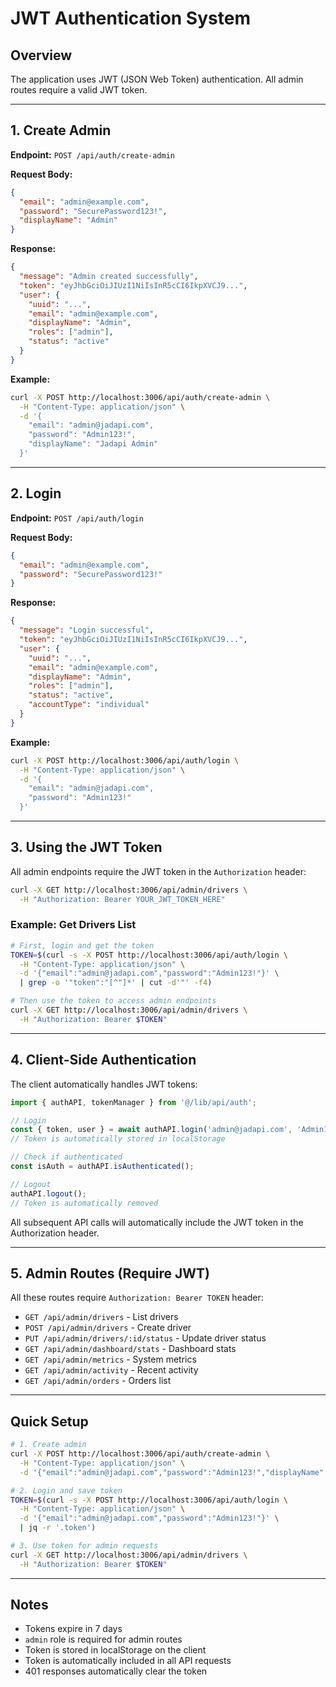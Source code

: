 # JWT Authentication System

## Overview

The application uses JWT (JSON Web Token) authentication. All admin routes require a valid JWT token.

---

## 1. Create Admin

**Endpoint:** `POST /api/auth/create-admin`

**Request Body:**
```json
{
  "email": "admin@example.com",
  "password": "SecurePassword123!",
  "displayName": "Admin"
}
```

**Response:**
```json
{
  "message": "Admin created successfully",
  "token": "eyJhbGciOiJIUzI1NiIsInR5cCI6IkpXVCJ9...",
  "user": {
    "uuid": "...",
    "email": "admin@example.com",
    "displayName": "Admin",
    "roles": ["admin"],
    "status": "active"
  }
}
```

**Example:**
```bash
curl -X POST http://localhost:3006/api/auth/create-admin \
  -H "Content-Type: application/json" \
  -d '{
    "email": "admin@jadapi.com",
    "password": "Admin123!",
    "displayName": "Jadapi Admin"
  }'
```

---

## 2. Login

**Endpoint:** `POST /api/auth/login`

**Request Body:**
```json
{
  "email": "admin@example.com",
  "password": "SecurePassword123!"
}
```

**Response:**
```json
{
  "message": "Login successful",
  "token": "eyJhbGciOiJIUzI1NiIsInR5cCI6IkpXVCJ9...",
  "user": {
    "uuid": "...",
    "email": "admin@example.com",
    "displayName": "Admin",
    "roles": ["admin"],
    "status": "active",
    "accountType": "individual"
  }
}
```

**Example:**
```bash
curl -X POST http://localhost:3006/api/auth/login \
  -H "Content-Type: application/json" \
  -d '{
    "email": "admin@jadapi.com",
    "password": "Admin123!"
  }'
```

---

## 3. Using the JWT Token

All admin endpoints require the JWT token in the `Authorization` header:

```bash
curl -X GET http://localhost:3006/api/admin/drivers \
  -H "Authorization: Bearer YOUR_JWT_TOKEN_HERE"
```

### Example: Get Drivers List

```bash
# First, login and get the token
TOKEN=$(curl -s -X POST http://localhost:3006/api/auth/login \
  -H "Content-Type: application/json" \
  -d '{"email":"admin@jadapi.com","password":"Admin123!"}' \
  | grep -o '"token":"[^"]*' | cut -d'"' -f4)

# Then use the token to access admin endpoints
curl -X GET http://localhost:3006/api/admin/drivers \
  -H "Authorization: Bearer $TOKEN"
```

---

## 4. Client-Side Authentication

The client automatically handles JWT tokens:

```javascript
import { authAPI, tokenManager } from '@/lib/api/auth';

// Login
const { token, user } = await authAPI.login('admin@jadapi.com', 'Admin123!');
// Token is automatically stored in localStorage

// Check if authenticated
const isAuth = authAPI.isAuthenticated();

// Logout
authAPI.logout();
// Token is automatically removed
```

All subsequent API calls will automatically include the JWT token in the Authorization header.

---

## 5. Admin Routes (Require JWT)

All these routes require `Authorization: Bearer TOKEN` header:

- `GET /api/admin/drivers` - List drivers
- `POST /api/admin/drivers` - Create driver
- `PUT /api/admin/drivers/:id/status` - Update driver status
- `GET /api/admin/dashboard/stats` - Dashboard stats
- `GET /api/admin/metrics` - System metrics
- `GET /api/admin/activity` - Recent activity
- `GET /api/admin/orders` - Orders list

---

## Quick Setup

```bash
# 1. Create admin
curl -X POST http://localhost:3006/api/auth/create-admin \
  -H "Content-Type: application/json" \
  -d '{"email":"admin@jadapi.com","password":"Admin123!","displayName":"Jadapi Admin"}'

# 2. Login and save token
TOKEN=$(curl -s -X POST http://localhost:3006/api/auth/login \
  -H "Content-Type: application/json" \
  -d '{"email":"admin@jadapi.com","password":"Admin123!"}' \
  | jq -r '.token')

# 3. Use token for admin requests
curl -X GET http://localhost:3006/api/admin/drivers \
  -H "Authorization: Bearer $TOKEN"
```

---

## Notes

- Tokens expire in 7 days
- `admin` role is required for admin routes
- Token is stored in localStorage on the client
- Token is automatically included in all API requests
- 401 responses automatically clear the token

